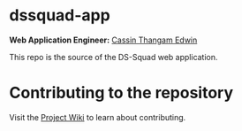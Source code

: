 # dssquad-app

**Web Application Engineer:** [Cassin Thangam Edwin](https://www.linkedin.com/in/cassin-thangam-edwin)

This repo is the source of the DS-Squad web application. 

# Contributing to the repository

Visit the [Project Wiki](https://dssquad-wiki.netlify.app/) to learn about contributing.
